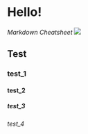 # Hello!
*Markdown Cheatsheet*
![](https://raw.githubusercontent.com/shiep18/EIS2020/master/markdowncheatsheet.JPG)
## Test
### test_1
#### test_2
##### test_3
###### test_4
